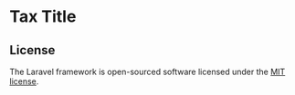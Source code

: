 # Tax Title

## License

The Laravel framework is open-sourced software licensed under the [MIT license](http://opensource.org/licenses/MIT).
